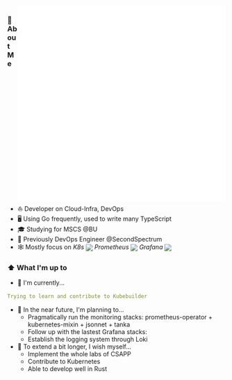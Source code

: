 <img width="480" align="right" src="/github-metrics.svg" alt="Metrics">

### 📖 About Me
- ⛵ Developer on Cloud-Infra, DevOps
- 🖥 Using Go frequently, used to write many TypeScript
- 🎓 Studying for MSCS @BU
- 💼 Previously DevOps Engineer @SecondSpectrum
- 🕸️ Mostly focus on *K8s <img src="https://img.icons8.com/color/48/000000/kubernetes.png" height="16em" align="center"/> Prometheus <img src="https://cncf-branding.netlify.app/img/projects/prometheus/icon/color/prometheus-icon-color.png" height="16em" align="center" /> Grafana <img src="https://grafana.com/static/img/menu/grafana2.svg" height="16em" align="center" />*

### ⬆ What I'm up to
- 🔨 I'm currently...
```yaml
Trying to learn and contribute to Kubebuilder
```
- 🎯 In the near future, I'm planning to...
  - Pragmatically run the monitoring stacks: prometheus-operator + kubernetes-mixin + jsonnet + tanka
  - Follow up with the lastest Grafana stacks: 
  - Establish the logging system through Loki
- 🧐 To extend a bit longer, I wish myself...
  - Implement the whole labs of CSAPP
  - Contribute to Kubernetes
  - Able to develop well in Rust
